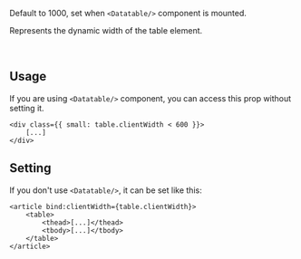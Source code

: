 
Default to 1000, set when `<Datatable/>` component is mounted.

Represents the dynamic width of the table element.

<br>

## Usage

If you are using `<Datatable/>` component, you can access this prop without setting it.

```svelte
<div class={{ small: table.clientWidth < 600 }}>
    [...]
</div>
```

## Setting

If you don't use `<Datatable/>`, it can be set like this:

```svelte
<article bind:clientWidth={table.clientWidth}>
    <table>
        <thead>[...]</thead>
        <tbody>[...]</tbody>
    </table>
</article>
```